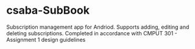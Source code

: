 # csaba-SubBook
Subscription management app for Andriod. Supports adding, editing and deleting subscriptions. Completed in accordance with CMPUT 301 - Assignment 1 design guidelines   
